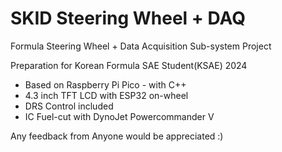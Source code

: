# SKID Steering Wheel + DAQ
Formula Steering Wheel + Data Acquisition Sub-system Project

Preparation for Korean Formula SAE Student(KSAE) 2024

- Based on Raspberry Pi Pico - with C++
- 4.3 inch TFT LCD with ESP32 on-wheel
- DRS Control included
- IC Fuel-cut with DynoJet Powercommander V


Any feedback from Anyone would be appreciated :)
